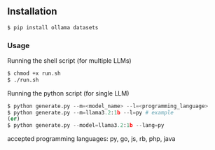 ## Installation
```python
$ pip install ollama datasets
```

### Usage

Running the shell script (for multiple LLMs)
```sh
$ chmod +x run.sh
$ ./run.sh
```

Running the python script (for single LLM)
```python
$ python generate.py --m=<model_name> --l=<programming_language>
$ python generate.py --m=llama3.2:1b --l=py # example
(or)
$ python generate.py --model=llama3.2:1b --lang=py 
```
accepted programming languages: py, go, js, rb, php, java